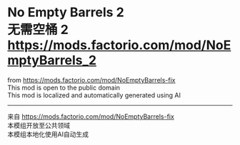 No Empty Barrels 2  
无需空桶 2  
https://mods.factorio.com/mod/NoEmptyBarrels_2  
===
from https://mods.factorio.com/mod/NoEmptyBarrels-fix  
This mod is open to the public domain  
This mod is localized and automatically generated using AI  
***
来自 https://mods.factorio.com/mod/NoEmptyBarrels-fix  
本模组开放至公共领域  
本模组本地化使用AI自动生成  